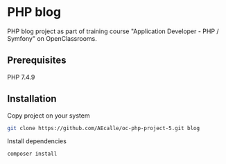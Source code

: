# PHP blog
PHP blog project as part of training course "Application Developer - PHP / Symfony" on OpenClassrooms.
## Prerequisites
PHP 7.4.9
## Installation
Copy project on your system
```bash
git clone https://github.com/AEcalle/oc-php-project-5.git blog
````
Install dependencies
```bash
composer install
````
